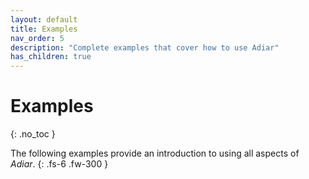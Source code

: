 ```yaml
---
layout: default
title: Examples
nav_order: 5
description: "Complete examples that cover how to use Adiar"
has_children: true
---
```


# Examples
{: .no_toc }

The following examples provide an introduction to using all aspects of _Adiar_.
{: .fs-6 .fw-300 }
